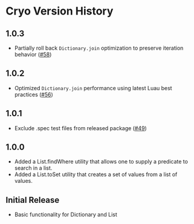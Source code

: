 # Cryo Version History

## 1.0.3
* Partially roll back `Dictionary.join` optimization to preserve iteration behavior ([#58](https://github.com/Roblox/cryo/pull/58))

## 1.0.2
* Optimized `Dictionary.join` performance using latest Luau best practices ([#56](https://github.com/Roblox/cryo/pull/56))

## 1.0.1
* Exclude .spec test files from released package ([#49](https://github.com/Roblox/cryo/pull/49))

## 1.0.0
* Added a List.findWhere utility that allows one to supply a predicate to search in a list.
* Added a List.toSet utility that creates a set of values from a list of values.

## Initial Release
* Basic functionality for Dictionary and List
